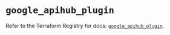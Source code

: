 # `google_apihub_plugin`

Refer to the Terraform Registry for docs: [`google_apihub_plugin`](https://registry.terraform.io/providers/hashicorp/google/6.49.1/docs/resources/apihub_plugin).

